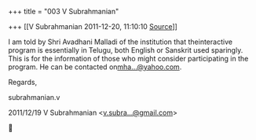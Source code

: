 +++
title = "003 V Subrahmanian"

+++
[[V Subrahmanian	2011-12-20, 11:10:10 [Source](https://groups.google.com/g/bvparishat/c/k2LyoKsRzrA)]]



I am told by Shri Avadhani Malladi of the institution that theinteractive program is essentially in Telugu, both English or Sanskrit used sparingly. This is for the information of those who might consider participating in the program. He can be contacted on[mha...@yahoo.com]().



  

Regards,

subrahmanian.v  
  

2011/12/19 V Subrahmanian \<[v.subra...@gmail.com]()\>



